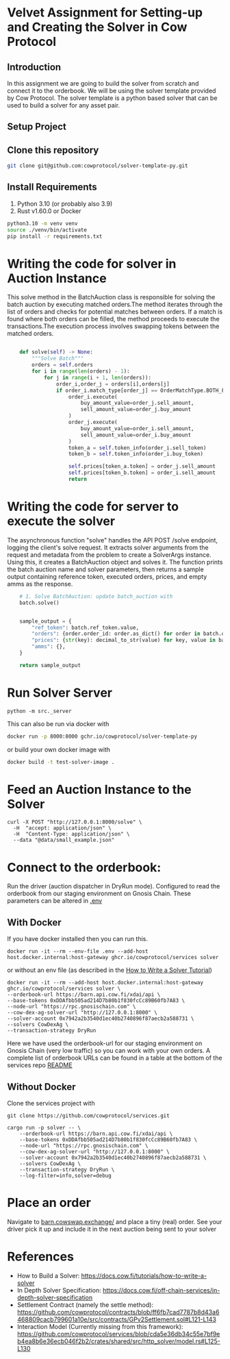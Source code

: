 # Velvet Assignment for Setting-up and Creating the Solver in Cow Protocol

## Introduction
In this assignment we are going to build the solver from scratch and connect it to the orderbook. We will be using the solver template provided by Cow Protocol. The solver template is a python based solver that can be used to build a solver for any asset pair. 

## Setup Project

## Clone this repository

```sh
git clone git@github.com:cowprotocol/solver-template-py.git
```

## Install Requirements

1. Python 3.10 (or probably also 3.9)
2. Rust v1.60.0 or Docker

```sh
python3.10 -m venv venv
source ./venv/bin/activate
pip install -r requirements.txt
```


# Writing the code for solver in Auction Instance
This solve method in the BatchAuction class is responsible for solving the batch auction by executing matched orders.The method iterates through the list of orders and checks for potential matches between orders. If a match is found where both orders can be filled, the method proceeds to execute the transactions.The execution process involves swapping tokens between the matched orders. 
<detail>

```python

    def solve(self) -> None:
        """Solve Batch"""        
        orders = self.orders
        for i in range(len(orders) - 1):
            for j in range(i + 1, len(orders)):
                order_i,order_j = orders[i],orders[j]
                if order_i.match_type[order_j] == OrderMatchType.BOTH_FILLED:
                    order_i.execute(
                        buy_amount_value=order_j.sell_amount,
                        sell_amount_value=order_j.buy_amount 
                    )
                    order_j.execute(
                        buy_amount_value=order_i.sell_amount,
                        sell_amount_value=order_i.buy_amount
                    )
                    token_a = self.token_info(order_i.sell_token)
                    token_b = self.token_info(order_i.buy_token)

                    self.prices[token_a.token] = order_j.sell_amount
                    self.prices[token_b.token] = order_i.sell_amount
                    return

```

</detail>

# Writing the code for server to execute the solver
The asynchronous function "solve" handles the API POST /solve endpoint, logging the client's solve request. It extracts solver arguments from the request and metadata from the problem to create a SolverArgs instance. Using this, it creates a BatchAuction object and solves it. The function prints the batch auction name and solver parameters, then returns a sample output containing reference token, executed orders, prices, and empty amms as the response.


```python 
    # 1. Solve BatchAuction: update batch_auction with
    batch.solve()


    sample_output = {
        "ref_token": batch.ref_token.value,
        "orders": {order.order_id: order.as_dict() for order in batch.orders if order.is_executed()},
        "prices": {str(key): decimal_to_str(value) for key, value in batch.prices.items()},
        "amms": {},
    }

    return sample_output

```

# Run Solver Server

```shell
python -m src._server
```

This can also be run via docker with

```sh
docker run -p 8000:8000 gchr.io/cowprotocol/solver-template-py
```

or build your own docker image with

```sh
docker build -t test-solver-image .
```

# Feed an Auction Instance to the Solver

```shell
curl -X POST "http://127.0.0.1:8000/solve" \
  -H  "accept: application/json" \
  -H  "Content-Type: application/json" \
  --data "@data/small_example.json"
```


# Connect to the orderbook:

Run the driver (auction dispatcher in DryRun mode). Configured to read the orderbook
from our staging environment on Gnosis Chain. These parameters can be altered
in [.env](.env)

## With Docker

If you have docker installed then you can run this.

```shell
docker run -it --rm --env-file .env --add-host host.docker.internal:host-gateway ghcr.io/cowprotocol/services solver
```

or without an env file (as described in
the [How to Write a Solver Tutorial](https://docs.cow.fi/tutorials/how-to-write-a-solver))

```shell
docker run -it --rm --add-host host.docker.internal:host-gateway ghcr.io/cowprotocol/services solver \
--orderbook-url https://barn.api.cow.fi/xdai/api \
--base-tokens 0xDDAfbb505ad214D7b80b1f830fcCc89B60fb7A83 \
--node-url "https://rpc.gnosischain.com" \
--cow-dex-ag-solver-url "http://127.0.0.1:8000" \
--solver-account 0x7942a2b3540d1ec40b2740896f87aecb2a588731 \
--solvers CowDexAg \
--transaction-strategy DryRun
```

Here we have used the orderbook-url for our staging environment on Gnosis Chain (very low traffic) so you can work with your own orders. A complete list of orderbook URLs can be found in a table at the bottom of the services repo [README](https://github.com/cowprotocol/services#solvers)

## Without Docker

Clone the services project with

```shell
git clone https://github.com/cowprotocol/services.git
```

```shell
cargo run -p solver -- \
    --orderbook-url https://barn.api.cow.fi/xdai/api \
    --base-tokens 0xDDAfbb505ad214D7b80b1f830fcCc89B60fb7A83 \
    --node-url "https://rpc.gnosischain.com" \
    --cow-dex-ag-solver-url "http://127.0.0.1:8000" \
    --solver-account 0x7942a2b3540d1ec40b2740896f87aecb2a588731 \
    --solvers CowDexAg \
    --transaction-strategy DryRun \
    --log-filter=info,solver=debug
```

# Place an order

Navigate to [barn.cowswap.exchange/](https://barn.cowswap.exchange/#/swap) and place a
tiny (real) order. See your driver pick it up and include it in the next auction being
sent to your solver

# References

- How to Build a Solver: https://docs.cow.fi/tutorials/how-to-write-a-solver
- In Depth Solver
  Specification: https://docs.cow.fi/off-chain-services/in-depth-solver-specification
- Settlement Contract (namely the settle
  method): https://github.com/cowprotocol/contracts/blob/ff6fb7cad7787b8d43a6468809cacb799601a10e/src/contracts/GPv2Settlement.sol#L121-L143
- Interaction Model (Currently missing from this framework): https://github.com/cowprotocol/services/blob/cda5e36db34c55e7bf9eb4ea8b6e36ecb046f2b2/crates/shared/src/http_solver/model.rs#L125-L130
